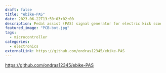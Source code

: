 ```yaml
---
draft: false
title: "ebike-PAS"
date: 2023-06-22T13:50:03+02:00
description: Pedal assist (PAS) signal generator for electric kick scooters
featured_image: "PCB-bot.jpg"
tags:
  - microcontroller
categories:
  - electronics
externalLink: https://github.com/ondras12345/ebike-PAS
---
```

https://github.com/ondras12345/ebike-PAS
